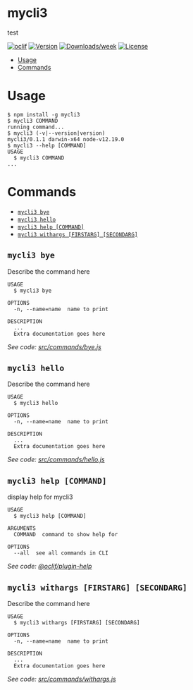 mycli3
======

test

[![oclif](https://img.shields.io/badge/cli-oclif-brightgreen.svg)](https://oclif.io)
[![Version](https://img.shields.io/npm/v/mycli3.svg)](https://npmjs.org/package/mycli3)
[![Downloads/week](https://img.shields.io/npm/dw/mycli3.svg)](https://npmjs.org/package/mycli3)
[![License](https://img.shields.io/npm/l/mycli3.svg)](https://github.com/pkishen/mycli3/blob/master/package.json)

<!-- toc -->
* [Usage](#usage)
* [Commands](#commands)
<!-- tocstop -->
# Usage
<!-- usage -->
```sh-session
$ npm install -g mycli3
$ mycli3 COMMAND
running command...
$ mycli3 (-v|--version|version)
mycli3/0.1.1 darwin-x64 node-v12.19.0
$ mycli3 --help [COMMAND]
USAGE
  $ mycli3 COMMAND
...
```
<!-- usagestop -->
# Commands
<!-- commands -->
* [`mycli3 bye`](#mycli3-bye)
* [`mycli3 hello`](#mycli3-hello)
* [`mycli3 help [COMMAND]`](#mycli3-help-command)
* [`mycli3 withargs [FIRSTARG] [SECONDARG]`](#mycli3-withargs-firstarg-secondarg)

## `mycli3 bye`

Describe the command here

```
USAGE
  $ mycli3 bye

OPTIONS
  -n, --name=name  name to print

DESCRIPTION
  ...
  Extra documentation goes here
```

_See code: [src/commands/bye.js](https://github.com/pkishen/mycli3/blob/v0.1.1/src/commands/bye.js)_

## `mycli3 hello`

Describe the command here

```
USAGE
  $ mycli3 hello

OPTIONS
  -n, --name=name  name to print

DESCRIPTION
  ...
  Extra documentation goes here
```

_See code: [src/commands/hello.js](https://github.com/pkishen/mycli3/blob/v0.1.1/src/commands/hello.js)_

## `mycli3 help [COMMAND]`

display help for mycli3

```
USAGE
  $ mycli3 help [COMMAND]

ARGUMENTS
  COMMAND  command to show help for

OPTIONS
  --all  see all commands in CLI
```

_See code: [@oclif/plugin-help](https://github.com/oclif/plugin-help/blob/v3.2.0/src/commands/help.ts)_

## `mycli3 withargs [FIRSTARG] [SECONDARG]`

Describe the command here

```
USAGE
  $ mycli3 withargs [FIRSTARG] [SECONDARG]

OPTIONS
  -n, --name=name  name to print

DESCRIPTION
  ...
  Extra documentation goes here
```

_See code: [src/commands/withargs.js](https://github.com/pkishen/mycli3/blob/v0.1.1/src/commands/withargs.js)_
<!-- commandsstop -->
